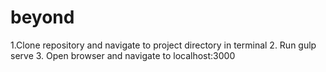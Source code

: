 # beyond

1.Clone repository and navigate to project directory in terminal
2. Run gulp serve
3. Open browser and navigate to localhost:3000